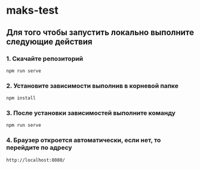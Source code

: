 # maks-test

## Для того чтобы запустить локально выполните следующие действия


### 1. Cкачайте репозиторий
```
npm run serve
```

### 2. Установите зависимости выполнив в корневой папке
```
npm install
```

### 3. После установки зависимостей выполните команду 
```
npm run serve
```

### 4. Браузер откроется автоматически, если нет, то перейдите по адресу 

```
http://localhost:8080/
```